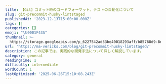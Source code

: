 ```yaml
---
title: 【Git】コミット時のコードフォーマット、テストの自動化について
slug: git-precommit-husky-lintstaged
publishedAt: '2023-12-13T15:00:00.000Z'
tags: []
categories: []
emoji: "\U0001F43A"
thumbnail: >-
  https://storage.googleapis.com/p_6227542ad33be40018293aff/b85768d9-8d9c-412d-8789-70e4b278a5db/git-precommit-husky-lintstaged.jpg
url: 'https://ma-vericks.com/blog/git-precommit-husky-lintstaged/'
description: この記事では、実践的な開発手法について詳しく解説しています。
category: general
readingTime: 1
difficulty: intermediate
wordCount: 1
lastOptimized: '2025-06-26T15:10:08.243Z'
---
```


